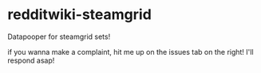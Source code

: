 redditwiki-steamgrid
====================

Datapooper for steamgrid sets!

if you wanna make a complaint, hit me up on the issues tab on the right! I'll respond asap!
